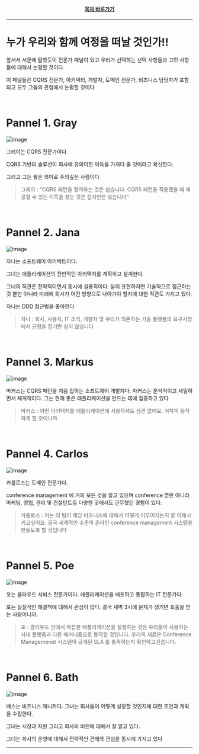 <div align="center">

#### [목차 바로가기](https://github.com/dhslrl321/cqrs-journey-guide-korean/blob/master/Table%20of%20Contents.md)

</div>

---

# 누가 우리와 함께 여정을 떠날 것인가!!

앞서서 서문에 말했듯이 전문가 패널이 있고 우리가 선택하는 선택 사항들과 고민 사항들에 대해서 논평할 것이다.

이 패널들은 CQRS 전문가, 아키텍터, 개발자, 도메인 전문가, 비즈니스 담당자가 포함되고 모두 그들의 관점에서 논평할 것이다

<br />

# Pannel 1. Gray

![image](https://user-images.githubusercontent.com/48385288/181511219-56219c1f-c956-4707-8ecd-1727e0678f14.png)

그레이는 CQRS 전문가이다.

CQRS 기반의 솔루션이 회사에 유의미한 이득을 가져다 줄 것이라고 확신한다.

그리고 그는 좋은 의미로 주의깊은 사람이다

> 그레이 : "CQRS 패턴을 정의하는 것은 쉽습니다. CQRS 패턴을 적용했을 때 제공할 수 있는 이득을 찾는 것은 쉽지만은 않습니다"

<br />

# Pannel 2. Jana

![image](https://user-images.githubusercontent.com/48385288/181511954-01924d55-e640-48a7-90dd-7c6566383ad9.png)

자나는 소프트웨어 아키텍트이다.

그녀는 애플리케이션의 전반적인 아키텍처를 계획하고 설계한다.

그녀의 직관은 전략적이면서 동시에 실용적이다. 달리 표현하자면 기술적으로 접근하는 것 뿐만 아니라 미래에 회사가 어떤 방향으로 나아가야 할지에 대한 직관도 가지고 있다.

자나는 DDD 접근법을 좋아한다

> 자나 : 회사, 사용자, IT 조직, 개발자 및 우리가 의존하는 기술 플랫폼의 요구사항에서 균형을 잡기란 쉽지 않습니다

<br />

# Pannel 3. Markus

![image](https://user-images.githubusercontent.com/48385288/181512357-24d8cb68-2f76-4811-9dbc-7eeebffbd07b.png)

마커스는 CQRS 패턴을 처음 접하는 소프트웨어 개발자다.
마커스는 분석적이고 세밀하면서 체계적이다.
그는 현재 좋은 애플리케이션을 만드는 데에 집중하고 있다

> 마커스 : 어떤 아키텍처를 애플리케이션에 사용하셔도 상관 없어요. 어차피 동작하게 할 것이니까

<br />

# Pannel 4. Carlos

![image](https://user-images.githubusercontent.com/48385288/181512741-d1d11515-5f7b-4862-a6e0-5482c400feab.png)

카를로스는 도메인 전문가다.

conference management 에 거의 모든 것을 알고 있으며 conference 뿐만 아니라 마케팅, 영업, 관리 및 컨설턴트등 다양한 곳에서도 근무했던 경험이 있다.

> 카를로스 : 저는 이 팀이 해당 비즈니스에 대해서 어떻게 이루어지는지 잘 이해시키고싶어요. 결국 세계적인 수준의 온라인 conference management 시스템을 만들도록 할 것입니다

<br />

# Pannel 5. Poe

![image](https://user-images.githubusercontent.com/48385288/181513011-ace2b1a2-b1a4-45dd-9350-8dc5badd1964.png)

포는 클라우드 서비스 전문가이다. 애플리케이션을 배포하고 통합하는 IT 전문가다.

포는 실질적인 해결책에 대해서 관심이 많다. 결국 새벽 3시에 문제가 생기면 호출을 받는 사람이니까.

> 포 : 클라우드 안에서 복잡한 애플리케이션을 실행하는 것은 우리들이 사용하는 사내 플랫폼과 다른 매커니즘으로 동작할 것입니다. 우리의 새로운 Conference Managemenet 시스템이 공개된 SLA 를 충족하는지 확인하고싶습니다.

<br />

# Pannel 6. Bath

![image](https://user-images.githubusercontent.com/48385288/181513643-8df2e2c7-db23-453b-b4f9-849d0cd278b7.png)

배스는 비즈니스 매니저다. 그녀는 회사들이 어떻게 성장할 것인지에 대한 조언과 계획을 수립한다.

그녀는 시장과 자원 그리고 회사의 비전에 대해서 잘 알고 있다.

그녀는 회사의 운영에 대해서 전략적인 견해와 관심을 동시에 가지고 있다

---
